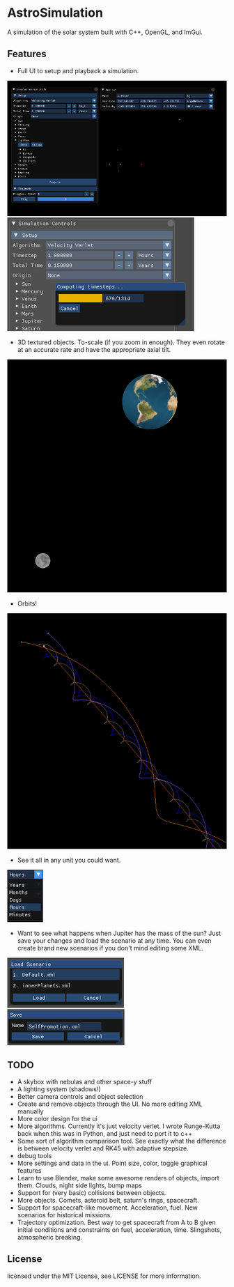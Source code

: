 AstroSimulation
=====
A simulation of the solar system built with C++, OpenGL, and ImGui. 

Features
-------

* Full UI to setup and playback a simulation.
<img src="resources/images/Overview.PNG" />
<img src="resources/images/calculating.PNG" />

* 3D textured objects. To-scale (if you zoom in enough). They even rotate at an accurate rate and have the appropriate axial tilt.
<img src="resources/images/Earth.PNG" />
  
* Orbits!
<img src="resources/images/Jupiter.PNG" />

* See it all in any unit you could want.
<img src="resources/images/units.PNG" />

* Want to see what happens when Jupiter has the mass of the sun? Just save your changes and load the scenario at any time. You can even create brand new scenarios if you don't mind editing some XML.
<img src="resources/images/load.PNG" />
<img src="resources/images/save.PNG" />

TODO
-------
* A skybox with nebulas and other space-y stuff
* A lighting system (shadows!)
* Better camera controls and object selection 
* Create and remove objects through the UI. No more editing XML manually
* More color design for the ui
* More algorithms. Currently it's just velocity verlet. I wrote Runge-Kutta back when this was in Python, and just need to port it to c++
* Some sort of algorithm comparison tool. See exactly what the difference is between velocity verlet and RK45 with adaptive stepsize.
* debug tools
* More settings and data in the ui. Point size, color, toggle graphical features
* Learn to use Blender, make some awesome renders of objects, import them. Clouds, night side lights, bump maps
* Support for (very basic) collisions between objects.
* More objects. Comets, asteroid belt, saturn's rings, spacecraft. 
* Support for spacecraft-like movement. Acceleration, fuel. New scenarios for historical missions. 
* Trajectory optimization. Best way to get spacecraft from A to B given initial conditions and constraints on fuel, acceleration, time. Slingshots, atmospheric breaking. 

License
-------
licensed under the MIT License, see LICENSE for more information.
